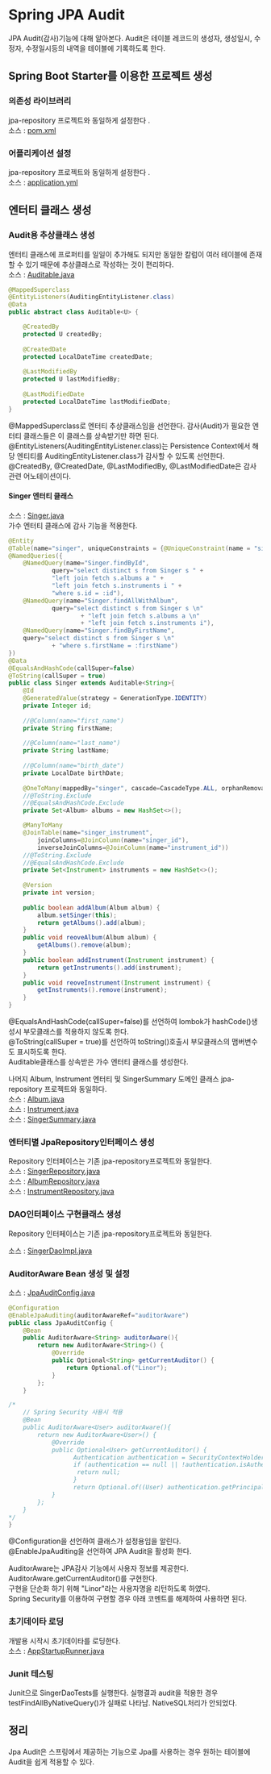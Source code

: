 # Spring JPA Audit
JPA Audit(감사)기능에 대해 알아본다.
Audit은 테이블 레코드의 생성자, 생성일시, 수정자, 수정일시등의 내역을 테이블에 기록하도록 한다.  

## Spring Boot Starter를 이용한 프로젝트 생성
### 의존성 라이브러리
jpa-repository 프로젝트와 동일하게 설정한다  .    
소스 : [pom.xml](pom.xml)

### 어플리케이션 설정
jpa-repository 프로젝트와 동일하게 설정한다  .    
소스 : [application.yml](src/main/resources/application.yml)

## 엔터티 클래스 생성
### Audit용 추상클래스 생성
엔터티 클래스에 프로퍼티를 일일이 추가해도 되지만 동일한 칼럼이 여러 테이블에 존재할 수 있기 때문에 추상클래스로 작성하는 것이 편리하다.  
소스 : [Auditable.java](src/main/java/com/linor/singer/domain/Auditable.java)  
```java
@MappedSuperclass
@EntityListeners(AuditingEntityListener.class)
@Data
public abstract class Auditable<U> {

    @CreatedBy
    protected U createdBy;
    
    @CreatedDate
    protected LocalDateTime createdDate;
    
    @LastModifiedBy
    protected U lastModifiedBy;
    
    @LastModifiedDate
    protected LocalDateTime lastModifiedDate;
}
``` 
@MappedSuperclass로 엔터티 추상클래스임을 선언한다. 감사(Audit)가 필요한 엔터티 클래스들은 이 클래스를 상속받기만 하면 된다.   
@EntityListeners(AuditingEntityListener.class)는 
Persistence Context에서 해당 엔티티를 AuditingEntityListener.class가 감사할 수 있도록 선언한다.  
@CreatedBy, @CreatedDate, @LastModifiedBy, @LastModifiedDate은 감사관련 어노테이션이다.  

#### Singer 엔터티 클래스
소스 : [Singer.java](src/main/java/com/linor/singer/domain/Singer.java)  
가수 엔터티 클래스에 감사 기능을 적용한다.    
```java
@Entity
@Table(name="singer", uniqueConstraints = {@UniqueConstraint(name = "singer_uq_01", columnNames = {"firstName", "lastName"})})
@NamedQueries({
    @NamedQuery(name="Singer.findById",
            query="select distinct s from Singer s " +
            "left join fetch s.albums a " +
            "left join fetch s.instruments i " +
            "where s.id = :id"),
    @NamedQuery(name="Singer.findAllWithAlbum",
            query="select distinct s from Singer s \n"
                    + "left join fetch s.albums a \n"
                    + "left join fetch s.instruments i"),
    @NamedQuery(name="Singer.findByFirstName",
    query="select distinct s from Singer s \n"
            + "where s.firstName = :firstName")
})
@Data
@EqualsAndHashCode(callSuper=false)
@ToString(callSuper = true)
public class Singer extends Auditable<String>{
    @Id
    @GeneratedValue(strategy = GenerationType.IDENTITY)
    private Integer id;
    
    //@Column(name="first_name")
    private String firstName;
    
    //@Column(name="last_name")
    private String lastName;
    
    //@Column(name="birth_date")
    private LocalDate birthDate;
    
    @OneToMany(mappedBy="singer", cascade=CascadeType.ALL, orphanRemoval=true)
    //@ToString.Exclude
    //@EqualsAndHashCode.Exclude
    private Set<Album> albums = new HashSet<>();

    @ManyToMany
    @JoinTable(name="singer_instrument", 
        joinColumns=@JoinColumn(name="singer_id"),
        inverseJoinColumns=@JoinColumn(name="instrument_id"))
    //@ToString.Exclude
    //@EqualsAndHashCode.Exclude
    private Set<Instrument> instruments = new HashSet<>();
    
    @Version
    private int version;
    
    public boolean addAlbum(Album album) {
        album.setSinger(this);
        return getAlbums().add(album);
    }
    public void reoveAlbum(Album album) {
        getAlbums().remove(album);
    }
    public boolean addInstrument(Instrument instrument) {
        return getInstruments().add(instrument);
    }
    public void reoveInstrument(Instrument instrument) {
        getInstruments().remove(instrument);
    }
}
```
@EqualsAndHashCode(callSuper=false)를 선언하여 lombok가 hashCode()생성시 부모클래스를 적용하지 않도록 한다.  
@ToString(callSuper = true)를 선언하여  toString()호출시 부모클래스의 맴버변수도 표시하도록 한다.  
Auditable클래스를 상속받은 가수 엔터티 클래스를 생성한다.  

나머지 Album, Instrument 엔터티 및 SingerSummary 도메인 클래스 jpa-repository 프로젝트와 동일하다.  
소스 : [Album.java](src/main/java/com/linor/singer/domain/Album.java)  
소스 : [Instrument.java](src/main/java/com/linor/singer/domain/Instrument.java)  
소스 : [SingerSummary.java](src/main/java/com/linor/singer/domain/SingerSummary.java)

### 엔터티별 JpaRepository인터페이스 생성 
Repository 인터페이스는 기존 jpa-repository프로젝트와 동일한다.  
소스 : [SingerRepository.java](src/main/java/com/linor/singer/repository/SingerRepository.java)  
소스 : [AlbumRepository.java](src/main/java/com/linor/singer/repository/AlbumRepository.java)  
소스 : [InstrumentRepository.java](src/main/java/com/linor/singer/repository/InstrumentRepository.java)  

### DAO인터페이스 구현클래스 생성
Repository 인터페이스는 기존 jpa-repository프로젝트와 동일한다.  

소스 : [SingerDaoImpl.java](src/main/java/com/linor/singer/repository/SingerDaoImpl.java)

### AuditorAware Bean 생성 및 설정
소스 : [JpaAuditConfig.java](src/main/java/com/linor/singer/config/JpaAuditConfig.java)  
```java
@Configuration
@EnableJpaAuditing(auditorAwareRef="auditorAware")
public class JpaAuditConfig {
    @Bean
    public AuditorAware<String> auditorAware(){
        return new AuditorAware<String>() {
            @Override
            public Optional<String> getCurrentAuditor() {
                return Optional.of("Linor");
            }
        };
    }

/*  
    // Spring Security 사용시 적용
    @Bean
    public AuditorAware<User> auditorAware(){
        return new AuditorAware<User>() {
            @Override
            public Optional<User> getCurrentAuditor() {
                  Authentication authentication = SecurityContextHolder.getContext().getAuthentication();
                  if (authentication == null || !authentication.isAuthenticated()) {
                   return null;
                  }
                  return Optional.of((User) authentication.getPrincipal());
            }
        };
    }
*/
}
```
@Configuration을 선언하여 클래스가 설정용임을 알린다.  
@EnableJpaAuditing을 선언하여 JPA Audit을 활성화 한다.  

AuditorAware는 JPA감사 기능에서 사용자 정보를 제공한다.  
AuditorAware.getCurrentAuditor()를 구현한다.  
구현을 단순화 하기 위해 "Linor"라는 사용자명을 리턴하도록 하였다.  
Spring Security를 이용하여 구현할 경우 아래 코멘트를 해제하여 사용하면 된다.  

### 초기데이타 로딩 
개발용 시작시 초기데이타를 로딩한다.   
소스 : [AppStartupRunner.java](src/main/java/com/linor/singer/config/AppStartupRunner.java)

### Junit 테스팅
Junit으로 SingerDaoTests를 실행한다.
실행결과 audit을 적용한 경우 testFindAllByNativeQuery()가 실패로 나타남.
NativeSQL처리가 안되었다.

## 정리
Jpa Audit은 스프링에서 제공하는 기능으로 Jpa를 사용하는 경우 원하는 테이블에 Audit을 쉽게 적용할 수 있다.  
